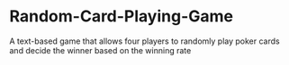 # Random-Card-Playing-Game
A text-based game that allows four players to randomly play poker cards and decide the winner based on the winning rate
